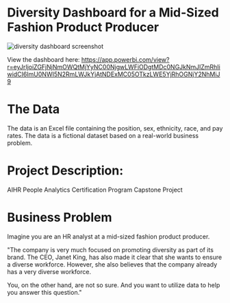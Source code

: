# Diversity Dashboard for a Mid-Sized Fashion Product Producer

![diversity dashboard screenshot](https://user-images.githubusercontent.com/23224784/114099624-1e3e2080-9891-11eb-9a78-3b9f6b80555e.jpg)

View the dashboard here: https://app.powerbi.com/view?r=eyJrIjoiZGFjNjNmOWQtMjYyNC00NjgwLWFiODgtMDc0NGJkNmJlZmRhIiwidCI6ImU0NWI5N2RmLWJkYjAtNDExMC05OTkzLWE5YjRhOGNjY2NhMiJ9

# The Data 

The data is an Excel file containing the position, sex, ethnicity, race, and pay rates. The data is a fictional dataset based on a real-world business problem. 

# Project Description: 

AIHR People Analytics Certification Program Capstone Project

# Business Problem

Imagine you are an HR analyst at a mid-sized fashion product producer. 

"The company is very much focused on promoting diversity as part of its brand. The CEO, Janet King, has also made it clear that she wants to ensure a diverse workforce. However, she also believes that the company already has a very diverse workforce. 

You, on the other hand, are not so sure. And you want to utilize data to help you answer this question."
